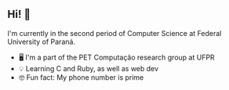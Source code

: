 ## Hi! 👋
I'm currently in the second period of Computer Science at Federal University of Paraná.

- 🖥️ I'm a part of the PET Computação research group at UFPR
- 💡 Learning C and Ruby, as well as web dev
- 🤓 Fun fact: My phone number is prime
